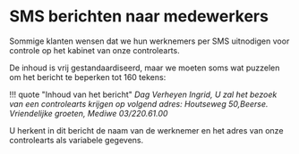 # SMS berichten naar medewerkers

Sommige klanten wensen dat we hun werknemers per SMS uitnodigen voor controle op het kabinet van onze controlearts.

De inhoud is vrij gestandaardiseerd, maar we moeten soms wat puzzelen om het bericht te beperken tot 160 tekens:

!!! quote "Inhoud van het bericht"
    *Dag Verheyen Ingrid, U zal het bezoek van een controlearts krijgen op volgend adres: Houtseweg 50,Beerse. Vriendelijke groeten,  Mediwe 03/220.61.00*

U herkent in dit bericht de naam van de werknemer en het adres van onze controlearts
als variabele gegevens.